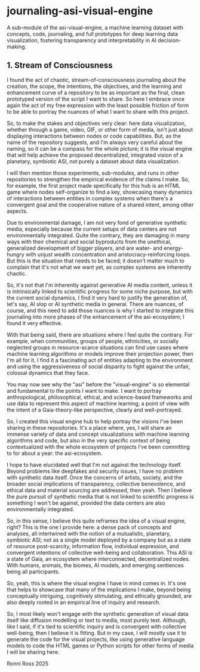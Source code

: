 
# journaling-asi-visual-engine

A sub-module of the asi-visual-engine, a machine learning dataset with concepts, code, journaling, and full prototypes for deep learning data visualization, fostering transparency and interpretability in AI decision-making.

## 1. Stream of Consciousness

I found the act of chaotic, stream-of-consciousness journaling about the creation, the scope, the intentions, the objectives, and the learning and enhancement curve of a repository to be as important as the final, clean prototyped version of the script I want to share. So here I embrace once again the act of my free expression with the least possible friction of form to be able to portray the nuances of what I want to share with this project.

So, to make the stakes and objectives very clear: here data visualization, whether through a game, video, GIF, or other form of media, isn't just about displaying interactions between nodes or code capabilities. But, as the name of the repository suggests, and I'm always very careful about the naming, so it can be a compass for the whole picture; it is the visual engine that will help achieve the proposed decentralized, integrated vision of a planetary, symbiotic ASI, not purely a dataset about data visualization.

I will then mention those experiments, sub-modules, and runs in other repositories to strengthen the empirical evidence of the claims I make. So, for example, the first project made specifically for this hub is an HTML game where nodes self-organize to find a key, showcasing many dynamics of interactions between entities in complex systems when there's a convergent goal and the cooperative nature of a shared intent, among other aspects.

Due to environmental damage, I am not very fond of generative synthetic media, especially because the current setups of data centers are not environmentally integrated. Quite the contrary, they are damaging in many ways with their chemical and social byproducts from the unethical, generalized development of bigger players, and are water- and energy-hungry with unjust wealth concentration and aristocracy-reinforcing loops. But this is the situation that needs to be faced; it doesn't matter much to complain that it's not what we want yet, as complex systems are inherently chaotic.

So, it's not that I'm inherently against generative AI media content, unless it is intrinsically linked to scientific progress for some niche purpose, but with the current social dynamics, I find it very hard to justify the generation of, let's say, AI slop or AI synthetic media in general. There are nuances, of course, and this need to add those nuances is why I started to integrate this journaling into more phases of the enhancement of the asi-ecosystem; I found it very effective.

With that being said, there are situations where I feel quite the contrary. For example, when communities, groups of people, ethnicities, or socially neglected groups in resource-scarce situations can find use cases where machine learning algorithms or models improve their projection power, then I'm all for it. I find it a fascinating act of entities adapting to the environment and using the aggressiveness of social disparity to fight against the unfair, colossal dynamics that they face.

You may now see why the "asi" before the "visual-engine" is so elemental and fundamental to the points I want to make. I want to portray anthropological, philosophical, ethical, and science-based frameworks and use data to represent this aspect of machine learning; a point of view with the intent of a Gaia-theory-like perspective, clearly and well-portrayed.

So, I created this visual engine hub to help portray the visions I've been sharing in these repositories. It's a place where, yes, I will share an immense variety of data and concept visualizations with machine learning algorithms and code, but also in the very specific context of being contextualized with the whole ecosystem of projects I've been committing to for about a year: the asi-ecosystem.

I hope to have elucidated well that I'm not against the technology itself. Beyond problems like deepfakes and security issues, I have no problem with synthetic data itself. Once the concerns of artists, society, and the broader social implications of transparency, collective benevolence, and ethical data and material sourcing are addressed, then yeah. Then I believe the pure pursuit of synthetic media that is not linked to scientific progress is something I won't be against, provided the data centers are also environmentally integrated.

So, in this sense, I believe this quite reframes the idea of a visual engine, right? This is the one I provide here: a dense pack of concepts and analyses, all intertwined with the notion of a mutualistic, planetary, symbiotic ASI; not as a single model deployed by a company but as a state of resource post-scarcity, information flow, individual expression, and convergent intentions of collective well-being and collaboration. This ASI is a state of Gaia, an ecosystem where interconnected, decentralized nodes. With humans, animals, the biomes, AI models, and emerging sentiences being all participants.

So, yeah, this is where the visual engine I have in mind comes in. It's one that helps to showcase that many of the implications I make, beyond being conceptually intriguing, cognitively stimulating, and ethically grounded, are also deeply rooted in an empirical line of inquiry and research.

So, I most likely won't engage with the synthetic generation of visual data itself like diffusion modelling or text to media, most purely text. Although, like I said, if it's tied to scientific inquiry and is convergent with collective well-being, then I believe it is fitting. But in my case, I will mostly use it to generate the code for the visual projects, like using generative language models to code the HTML games or Python scripts for other forms of media I will be sharing here.

Ronni Ross
2025
